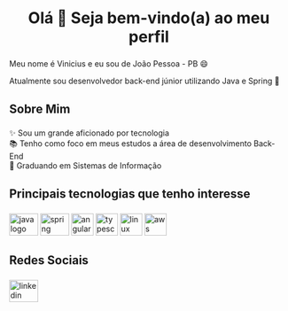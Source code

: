 <h1 align="center">Olá 👋 Seja bem-vindo(a) ao meu perfil</h1>

###

<p align="left">Meu nome é Vinicius e eu sou de João Pessoa - PB  😄</p>
<p align="left">Atualmente sou desenvolvedor back-end júnior utilizando Java e Spring 🚀</p>

###

<h2 align="left">Sobre Mim</h2>

###

<p align="left">✨ Sou um grande aficionado por tecnologia<br>📚 Tenho como foco em meus estudos a área de desenvolvimento Back-End<br>🎯 Graduando em Sistemas de Informação</p>

###

<h2 align="left">Principais tecnologias que tenho interesse</h2>

###

<div align="left">
  <img src="https://cdn.jsdelivr.net/gh/devicons/devicon/icons/java/java-original.svg" height="40" width="52" alt="java logo"  />
  <img src="https://cdn.jsdelivr.net/gh/devicons/devicon/icons/spring/spring-original.svg" height="40" width="52" alt="spring logo"  />
  <img src="https://cdn.jsdelivr.net/gh/devicons/devicon/icons/angularjs/angularjs-original.svg"  height="40" width"52" alt="angular logo"/>
  <img src="https://cdn.jsdelivr.net/gh/devicons/devicon@latest/icons/typescript/typescript-original.svg" height="40" width"52" alt="typescript logo"/>
  <img src="https://cdn.jsdelivr.net/gh/devicons/devicon/icons/linux/linux-original.svg" height="40" width"52" alt="linux logo"/>
  <img src="https://cdn.jsdelivr.net/gh/devicons/devicon/icons/amazonwebservices/amazonwebservices-plain-wordmark.svg" height="40" width"52" alt="aws logo"/>

</div>

###

###

<div align="left">
</div>

###

###

<h2 align="left">Redes Sociais</h2>

###

<div align="left">
  <a href="https://www.linkedin.com/in/vinicius-n-cruz/" target="_blank">
    <img src="https://raw.githubusercontent.com/maurodesouza/profile-readme-generator/master/src/assets/icons/social/linkedin/default.svg" width="52" height="40" alt="linkedin logo"  />
  </a>
</div>

###
    

